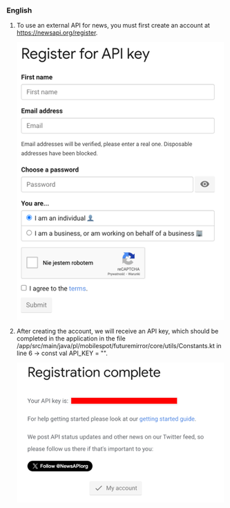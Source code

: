 ### English

1. To use an external API for news, you must first create an account at https://newsapi.org/register.

   ![RegisterApiKey.png](../screenshots/RegisterApiKey.png)

2. After creating the account, we will receive an API key, which should be completed in the application in the file /app/src/main/java/pl/mobilespot/futuremirror/core/utils/Constants.kt in line 6 -> const val API_KEY = "".

   ![RegisterResult.png](../screenshots/RegisterResult.png)
